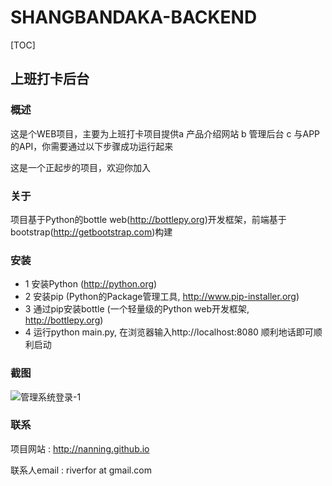SHANGBANDAKA-BACKEND
====================

[TOC]

## 上班打卡后台


### 概述

这是个WEB项目，主要为上班打卡项目提供a 产品介绍网站 b 管理后台 c 与APP的API，你需要通过以下步骤成功运行起来

这是一个正起步的项目，欢迎你加入

### 关于

项目基于Python的bottle web(http://bottlepy.org)开发框架，前端基于bootstrap(http://getbootstrap.com)构建

### 安装

* 1 安装Python (http://python.org)
* 2 安装pip (Python的Package管理工具, http://www.pip-installer.org)
* 3 通过pip安装bottle (一个轻量级的Python web开发框架, http://bottlepy.org)
* 4 运行python main.py, 在浏览器输入http://localhost:8080 顺利地话即可顺利启动


### 截图
![管理系统登录-1](http://raw.githubusercontent.com/NANNING/SHANGBANDAKA-BACKEND/master/assets/screenshots/manager-login.png "管理系统登录")

### 联系
项目网站 : http://nanning.github.io

联系人email : riverfor at gmail.com

